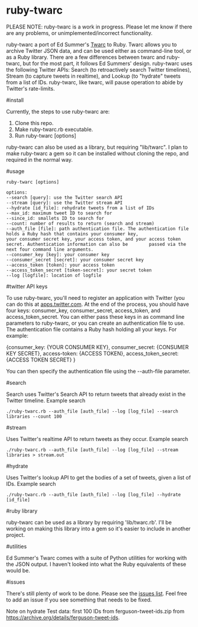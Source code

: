 # ruby-twarc

PLEASE NOTE: ruby-twarc is a work in progress. Please let me know if there are any problems, or unimplemented/incorrect functionality.

ruby-twarc a port of Ed Summer's [Twarc](https://github.com/edsu/twarc) to Ruby. Twarc allows you to archive Twitter JSON data, and can be used either as command-line tool, or as a Ruby library. There are a few differences between twarc and ruby-twarc, but for the most part, it follows Ed Summers' design. ruby-twarc uses the following Twitter APIs: Search (to retroactively search Twitter timelines), Stream (to capture tweets in realtime), and Lookup (to "hydrate" tweets from a list of IDs. ruby-twarc, like twarc, will pause operation to abide by Twitter's rate-limits.

#install

Currently, the steps to use ruby-twarc are:

1. Clone this repo.
2. Make ruby-twarc.rb executable.
3. Run
    ruby-twarc [options]

ruby-twarc can also be used as a library, but requiring "lib/twarc". I plan to make ruby-twarc a gem so it can be installed without cloning the repo, and required in the normal way. 

#usage

    ruby-twarc [options]

    options:
    --search [query]: use the Twitter search API
    --stream [query]: use the Twitter stream API
    --hydrate [id_file]: rehydrate tweets from a list of IDs
    --max_id: maximum tweet ID to search for
    --since_id: smallets ID to search for
    --count: number of results to return (search and stream)
    --auth_file [file]: path authentication file. The authentication file holds a Ruby hash that contains your consumer key, 
    your consumer secret key, your access token, and your access token secret. Authentication information can also be        passed via the next four command line arguments.
    --consumer_key [key]: your consumer key
    --consumer_secret [secret]: your consumer secret key
    --access_token [token]: your access token
    --access_token_secret [token-secret]: your secret token
    --log [logfile]: location of logfile

#twitter API keys

To use ruby-twarc, you'll need to register an application with Twitter (you can do this at [apps.twitter.com](http://apps.twitter.com). At the end of the process, you should have four keys: consumer_key, consumer_secret, access_token, and access_token_secret. You can either pass these keys in as command line parameters to ruby-twarc, or you can create an authentication file to use. The authentication file contains a Ruby hash holding all your keys. For example:

  {consumer_key: {YOUR CONSUMER KEY}, consumer_secret: {CONSUMER KEY SECRET}, access-token: {ACCESS TOKEN}, access_token_secret: {ACCESS TOKEN SECRET} }

You can then specify the authentication file using the --auth-file parameter.

#search

Search uses Twitter's Search API to return tweets that already exist in
the Twitter timeline. Example search

    ./ruby-twarc.rb --auth_file [auth_file] --log [log_file] --search libraries --count 100

#stream

Uses Twitter's realtime API to return tweets as they occur.
Example search

    ./ruby-twarc.rb --auth_file [auth_file] --log [log_file] --stream libraries > stream.out

#hydrate

Uses Twitter's lookup API to get the bodies of a set of tweets, given a
list of IDs. Example search

    ./ruby-twarc.rb --auth_file [auth_file] --log [log_file] --hydrate [id_file]

#ruby library

ruby-twarc can be used as a library by requiring 'lib/twarc.rb'. I'll be
working on making this library into a gem so it's easier to include in
another project.

#utilities

Ed Summer's Twarc comes with a suite of Python utilities for working with the JSON output. I haven't looked into what the Ruby equivalents of these would be.

#issues

There's still plenty of work to be done. Please see the [issues list](https://github.com/redlibrarian/ruby-twarc/issues). Feel free to add an issue if you see something that needs to be fixed.


Note on hydrate Test data: first 100 IDs from ferguson-tweet-ids.zip from https://archive.org/details/ferguson-tweet-ids.

